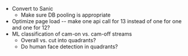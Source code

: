 * Convert to Sanic
  * Make sure DB pooling is appropriate
* Optimize page load -- make one api call for 13 instead of one for one and one for 12?
* ML classification of cam-on vs. cam-off streams
  * Overall vs. cut into quadrants?
  * Do human face detection in quadrants?
